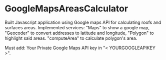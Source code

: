 # GoogleMapsAreasCalculator
Built Javascript application using Google maps API for calculating roofs and surfaces areas. 
Implemented services:
"Maps" to show a google map,
"Geocoder" to convert addresses to latitude and longitude,
"Polygon" to highlight said areas.
"computeArea" to calculate polygon's area.

Must add: Your Private Google Maps API key in "< YOURGOOGLEAPIKEY >".

